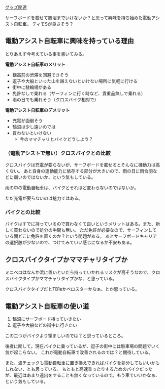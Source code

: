 [グッズ関連](%E3%82%B0%E3%83%83%E3%82%BA%E9%96%A2%E9%80%A3)

サーフボードを載せて鵠沼までいけないか？と思って興味を持ち始めた電動アシスト自転車。
ティモSが良さそう？

## 電動アシスト自転車に興味を持っている理由

とりあえず今考えている事を書いてみる。

**電動アシスト自転車のメリット**

- 鎌高前の渋滞を回避できそう
- 逗子や大船といった山を越えないといけない場所に気軽に行ける
- 街中に駐輪場がある
- 免許なしで乗れる（サーフィンに行く時など、貴重品無しで乗れる）
- 雨の日でも乗れそう（クロスバイク相対で）

**電動アシスト自転車のデメリット**

- 充電が面倒そう
- 鵠沼は少し遠いのでは
- 買わないといけない
   - 今のママチャリとバイクどうしよう？

### （電動アシストで無い）クロスバイクとの比較

クロスバイクは充電が要らないが、サーフボードを載せるとそんなに機動力は高くない。
あと自身の運動能力に依存する部分が大きいので、雨の日に雨合羽などに弱いのではないか、という気もしている。

雨の中の電動自転車は、バイクとそれほど変わらないのではないか。

ただ充電が要らないのは魅力ではある。

### バイクとの比較

バイクはすでに持っているので買わなくて良いというメリットはある。また、新しく買わないので処分の手間も無い。
ただ免許が必要なので、サーフィンしている間どこに免許を置くのか？という問題がある。
あとサーフボードキャリアの選択肢が少ないので、つけてみていい感じになるか不安もある。

## クロスバイクタイプかママチャリタイプか

ミニベロはなんか浜に置いといたら持っていかれるリスクが高そうなので、クロスバイクタイプかママチャリタイプかな、と思っている。

クロスバイクタイプだとTB1eかベロスターかなぁ、とか思っている。

## 電動アシスト自転車の使い道

1. 鵠沼にサーフボード持っていきたい
2. 逗子や大船などの街中に行きたい

この二つがバイクより望ましいのでは？と思っているところ。

後者に関して。現在バイクに乗っているが、逗子の街中には駐車場の問題でいく気が起こらない。
これが電動自転車で改善されるのでは？と期待している。

また、波チェックも電動自転車に置き換えできればバイクを処分してもいいかもしれない、とも思っている。
もともと高速乗ったりするためのバイクだったが、最近はあまり遠出をすることも無くなっているので。もう車でいいかなぁ、という気もしている。